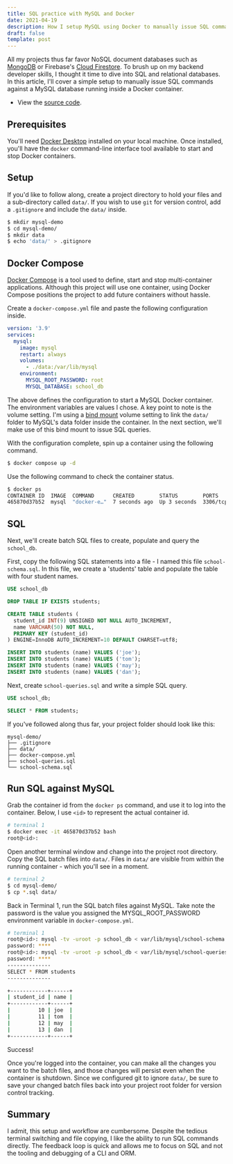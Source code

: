 ```yaml
---
title: SQL practice with MySQL and Docker
date: 2021-04-19
description: How I setup MySQL using Docker to manually issue SQL commands.
draft: false
template: post
---
```


<!-- intro -->

All my projects thus far favor NoSQL document databases such as
[MongoDB](https://www.mongodb.com/2) or Firebase's
[Cloud Firestore](https://firebase.google.com/products/firestore). To brush up
on my backend developer skills, I thought it time to dive into SQL and
relational databases. In this article, I'll cover a simple setup to manually
issue SQL commands against a MySQL database running inside a Docker container.

<!-- intro -->

- View the [source code](https://github.com/dtjv/mysql-demo).

## Prerequisites

You'll need [Docker Desktop](https://www.docker.com/products/docker-desktop)
installed on your local machine. Once installed, you'll have the `docker`
command-line interface tool available to start and stop Docker containers.

## Setup

If you'd like to follow along, create a project directory to hold your files and
a sub-directory called `data/`. If you wish to use `git` for version control,
add a `.gitignore` and include the `data/` inside.

```bash
$ mkdir mysql-demo
$ cd mysql-demo/
$ mkdir data
$ echo 'data/' > .gitignore
```

## Docker Compose

[Docker Compose](https://docs.docker.com/compose/) is a tool used to define,
start and stop multi-container applications. Although this project will use one
container, using Docker Compose positions the project to add future containers
without hassle.

Create a `docker-compose.yml` file and paste the following configuration inside.

```yaml:title=docker-compose.yml
version: '3.9'
services:
  mysql:
    image: mysql
    restart: always
    volumes:
      - ./data:/var/lib/mysql
    environment:
      MYSQL_ROOT_PASSWORD: root
      MYSQL_DATABASE: school_db
```

The above defines the configuration to start a MySQL Docker container. The
environment variables are values I chose. A key point to note is the volume
setting. I'm using a
[bind mount](https://docs.docker.com/get-started/06_bind_mounts/) volume setting
to link the `data/` folder to MySQL's data folder inside the container. In the
next section, we'll make use of this bind mount to issue SQL queries.

With the configuration complete, spin up a container using the following
command.

```bash
$ docker compose up -d
```

Use the following command to check the container status.

```bash
$ docker ps
CONTAINER ID  IMAGE  COMMAND      CREATED        STATUS        PORTS                NAMES
465870d37b52  mysql  "docker-e…"  7 seconds ago  Up 3 seconds  3306/tcp, 33060/tcp  sql_mysql_service_1
```

## SQL

Next, we'll create batch SQL files to create, populate and query the
`school_db`.

First, copy the following SQL statements into a file - I named this file
`school-schema.sql`. In this file, we create a 'students' table and populate the
table with four student names.

```sql:title=school-schema.sql
USE school_db

DROP TABLE IF EXISTS students;

CREATE TABLE students (
  student_id INT(9) UNSIGNED NOT NULL AUTO_INCREMENT,
  name VARCHAR(50) NOT NULL,
  PRIMARY KEY (student_id)
) ENGINE=InnoDB AUTO_INCREMENT=10 DEFAULT CHARSET=utf8;

INSERT INTO students (name) VALUES ('joe');
INSERT INTO students (name) VALUES ('tom');
INSERT INTO students (name) VALUES ('may');
INSERT INTO students (name) VALUES ('dan');
```

Next, create `school-queries.sql` and write a simple SQL query.

```sql:title=school-queries.sql
USE school_db;

SELECT * FROM students;
```

If you've followed along thus far, your project folder should look like this:

```
mysql-demo/
├── .gitignore
├── data/
├── docker-compose.yml
├── school-queries.sql
└── school-schema.sql
```

## Run SQL against MySQL

Grab the container id from the `docker ps` command, and use it to log into the
container. Below, I use `<id>` to represent the actual container id.

```bash
# terminal 1
$ docker exec -it 465870d37b52 bash
root@<id>:
```

Open another terminal window and change into the project root directory. Copy
the SQL batch files into `data/`. Files in `data/` are visible from within the
running container - which you'll see in a moment.

```bash
# terminal 2
$ cd mysql-demo/
$ cp *.sql data/
```

Back in Terminal 1, run the SQL batch files against MySQL. Take note the
password is the value you assigned the MYSQL_ROOT_PASSWORD environment variable
in `docker-compose.yml`.

```bash
# terminal 1
root@<id>: mysql -tv -uroot -p school_db < var/lib/mysql/school-schema.sql
password: ****
root@<id>: mysql -tv -uroot -p school_db < var/lib/mysql/school-queries.sql
password: ****
--------------
SELECT * FROM students
--------------

+------------+------+
| student_id | name |
+------------+------+
|         10 | joe  |
|         11 | tom  |
|         12 | may  |
|         13 | dan  |
+------------+------+
```

Success!

Once you're logged into the container, you can make all the changes you want to
the batch files, and those changes will persist even when the container is
shutdown. Since we configured git to ignore `data/`, be sure to save your
changed batch files back into your project root folder for version control
tracking.

## Summary

I admit, this setup and workflow are cumbersome. Despite the tedious terminal
switching and file copying, I like the ability to run SQL commands directly. The
feedback loop is quick and allows me to focus on SQL and not the tooling and
debugging of a CLI and ORM.
